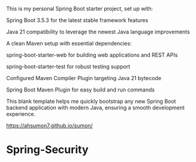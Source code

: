 This is my personal Spring Boot starter project, set up with:

Spring Boot 3.5.3 for the latest stable framework features

Java 21 compatibility to leverage the newest Java language improvements

A clean Maven setup with essential dependencies:

spring-boot-starter-web for building web applications and REST APIs

spring-boot-starter-test for robust testing support

Configured Maven Compiler Plugin targeting Java 21 bytecode

Spring Boot Maven Plugin for easy build and run commands

This blank template helps me quickly bootstrap any new Spring Boot backend application with modern Java, ensuring a smooth development experience.


https://ahsumon7.github.io/sumon/
# Spring-Security
